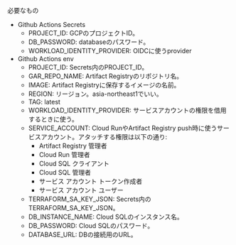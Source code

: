 必要なもの
- Github Actions Secrets
  - PROJECT_ID: GCPのプロジェクトID。
  - DB_PASSWORD: databaseのパスワード。
  - WORKLOAD_IDENTITY_PROVIDER: OIDCに使うprovider
- Github Actions env
  - PROJECT_ID: Secrets内のPROJECT_ID。
  - GAR_REPO_NAME: Artifact Registryのリポジトリ名。
  - IMAGE: Artifact Registryに保存するイメージの名前。
  - REGION: リージョン。asia-northeast1でいい。
  - TAG: latest
  - WORKLOAD_IDENTITY_PROVIDER: サービスアカウントの権限を借用するときに使う。
  - SERVICE_ACCOUNT: Cloud RunやArtifact Registry push時に使うサービスアカウント。アタッチする権限は以下の通り:
    - Artifact Registry 管理者
    - Cloud Run 管理者
    - Cloud SQL クライアント
    - Cloud SQL 管理者
    - サービス アカウント トークン作成者
    - サービス アカウント ユーザー
  - TERRAFORM_SA_KEY_JSON: Secrets内のTERRAFORM_SA_KEY_JSON。
  - DB_INSTANCE_NAME: Cloud SQLのインスタンス名。
  - DB_PASSWORD: Cloud SQLのパスワード。
  - DATABASE_URL: DBの接続用のURL。

